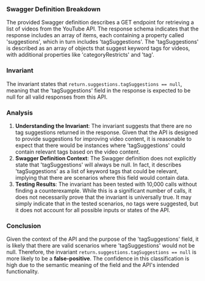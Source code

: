 ### Swagger Definition Breakdown
The provided Swagger definition describes a GET endpoint for retrieving a list of videos from the YouTube API. The response schema indicates that the response includes an array of items, each containing a property called 'suggestions', which in turn includes 'tagSuggestions'. The 'tagSuggestions' is described as an array of objects that suggest keyword tags for videos, with additional properties like 'categoryRestricts' and 'tag'.

### Invariant
The invariant states that `return.suggestions.tagSuggestions == null`, meaning that the 'tagSuggestions' field in the response is expected to be null for all valid responses from this API.

### Analysis
1. **Understanding the Invariant**: The invariant suggests that there are no tag suggestions returned in the response. Given that the API is designed to provide suggestions for improving video content, it is reasonable to expect that there would be instances where 'tagSuggestions' could contain relevant tags based on the video content.
2. **Swagger Definition Context**: The Swagger definition does not explicitly state that 'tagSuggestions' will always be null. In fact, it describes 'tagSuggestions' as a list of keyword tags that could be relevant, implying that there are scenarios where this field would contain data.
3. **Testing Results**: The invariant has been tested with 10,000 calls without finding a counterexample. While this is a significant number of calls, it does not necessarily prove that the invariant is universally true. It may simply indicate that in the tested scenarios, no tags were suggested, but it does not account for all possible inputs or states of the API.

### Conclusion
Given the context of the API and the purpose of the 'tagSuggestions' field, it is likely that there are valid scenarios where 'tagSuggestions' would not be null. Therefore, the invariant `return.suggestions.tagSuggestions == null` is more likely to be a **false-positive**. The confidence in this classification is high due to the semantic meaning of the field and the API's intended functionality.
